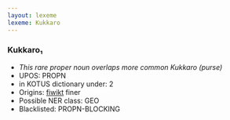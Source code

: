 ```yaml
---
layout: lexeme
lexeme: Kukkaro
---
```


###  Kukkaro₁

* _This rare proper noun overlaps more common *Kukkaro* (purse)_
* UPOS:  PROPN
* in KOTUS dictionary under:  2
* Origins: [fiwikt](https://fi.wiktionary.org/wiki/Kukkaro) finer 
* Possible NER class:  GEO
* Blacklisted:  PROPN-BLOCKING

